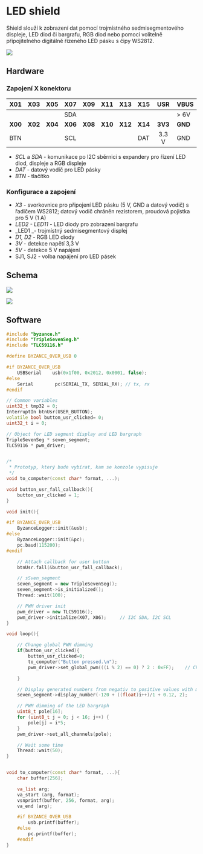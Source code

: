 # LED shield

Shield slouží k zobrazení dat pomocí trojmístného sedmisegmentového displeje, LED diod či bargrafu, RGB diod nebo pomocí volitelně připojitelného digitálně řízeného LED pásku s čipy WS2812. 

![](../../../.gitbook/assets/shield_led_b1.png)

## Hardware

### Zapojení X konektoru

| **X01** | **X03** | **X05** | **X07** | **X09** | **X11** | **X13** | **X15** | **USR** | **VBUS** |
| :---: | :---: | :---: | :---: | :---: | :---: | :---: | :---: | :---: | :--- |
|  |  |  | SDA |  |  |  |  |  | &gt; 6V |
| **X00** | **X02** | **X04** | **X06** | **X08** | **X10** | **X12** | **X14** | **3V3** | **GND** |
| BTN |  |  | SCL |  |  |  | DAT | 3.3 V | GND |

* _SCL_ a _SDA_ - komunikace po I2C sběrnici s expandery pro řízení LED diod, displeje a RGB displeje
* _DAT_ - datový vodič pro LED pásky
* _BTN_ - tlačítko

### Konfigurace a zapojení

* _X3_ - svorkovnice pro připojení LED pásku \(5 V, GND a datový vodič\) s řadičem WS2812; datový vodič chráněn rezistorem, proudová pojistka pro 5 V \(1 A\)
* _LED2 - LED11_ - LED diody pro zobrazení bargrafu 
* _LED1 _- trojmístný sedmisegmentový displej
* _D1, D2_ - RGB LED diody
* _3V_ - detekce napětí 3,3 V
* _5V_ - detekce 5 V napájení
* SJ1, SJ2 - volba napájení pro LED pásek

## Schema

![](../../../.gitbook/assets/shieldb1l_led_180101_1.png)

![](../../../.gitbook/assets/shieldb1l_led_180101_2.png)

## Software

```cpp
#include "byzance.h"
#include "TripleSevenSeg.h"
#include "TLC59116.h"

#define BYZANCE_OVER_USB 0

#if BYZANCE_OVER_USB
    USBSerial    usb(0x1f00, 0x2012, 0x0001, false);
#else
    Serial        pc(SERIAL_TX, SERIAL_RX); // tx, rx
#endif

// Common variables
uint32_t tmp32 = 0;
InterruptIn btnUsr(USER_BUTTON);
volatile bool button_usr_clicked= 0;
uint32_t i = 0;

// Object for LED segment display and LED bargraph
TripleSevenSeg * seven_segment;
TLC59116 * pwm_driver;


/*
 * Prototyp, který bude vybírat, kam se konzole vypisuje
 */
void to_computer(const char* format, ...);

void button_usr_fall_callback(){
    button_usr_clicked = 1;
}

void init(){

#if BYZANCE_OVER_USB
    ByzanceLogger::init(&usb);
#else
    ByzanceLogger::init(&pc);
    pc.baud(115200);
#endif

    // Attach callback for user button
    btnUsr.fall(&button_usr_fall_callback);

    // sSven_segment
    seven_segment = new TripleSevenSeg();
    seven_segment->is_initialized();
    Thread::wait(100);

    // PWM driver init
    pwm_driver = new TLC59116();
    pwm_driver->initialize(X07, X06);     // I2C SDA, I2C SCL
}

void loop(){

    // Change global PWM dimming
    if(button_usr_clicked){
        button_usr_clicked=0;
        to_computer("Button pressed.\n");
        pwm_driver->set_global_pwm(((i % 2) == 0) ? 2 : 0xFF);    // Choose 2 or 255 global PWM value.

    }

    // Display generated numbers from negativ to positive values with maximally two decimal digits.
    seven_segment->display_number(-120 + ((float)i++)/1 + 0.12, 2);

    // PWM dimming of the LED bargraph
    uint8_t pole[16];
    for (uint8_t j = 0; j < 16; j++) {
        pole[j] = i*5;
    }
    pwm_driver->set_all_channels(pole);

    // Wait some time
    Thread::wait(50);
}


void to_computer(const char* format, ...){
    char buffer[256];

    va_list arg;
    va_start (arg, format);
    vsnprintf(buffer, 256, format, arg);
    va_end (arg);

    #if BYZANCE_OVER_USB
        usb.printf(buffer);
    #else
        pc.printf(buffer);
    #endif
}
```

